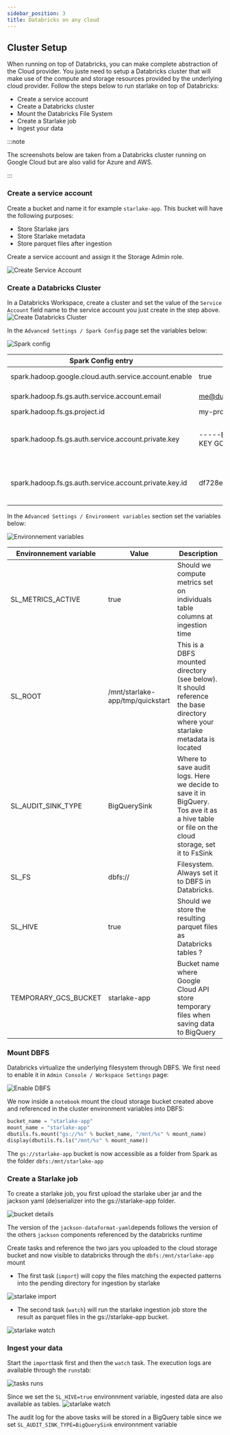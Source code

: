 ```yaml
---
sidebar_position: 3
title: Databricks on any cloud
---
```



## Cluster Setup
When running on top of Databricks, you can make complete abstraction of the Cloud provider.
You juste need to setup a Databricks cluster that will make use of the compute and storage resources provided by
the underlying cloud provider. Follow the steps below to run starlake on top of Databricks:

- Create a service account
- Create a Databricks cluster
- Mount the Databricks File System
- Create a Starlake job
- Ingest your data

:::note

The screenshots below are taken from a Databricks cluster running on Google Cloud but are also valid for Azure and AWS.

:::

### Create a service account
Create a bucket and name it for example `starlake-app`. This bucket will have the following purposes:
- Store Starlake jars
- Store Starlake metadata 
- Store parquet files after ingestion

Create a service account and assign it the Storage Admin role. 

![Create Service Account]( /img/databricks/create-service-account.png "create service account")

### Create a Databricks Cluster

In a Databricks Workspace, create a cluster and set the value of the `Service Account` field name to the service account you just create in the step above.
![Create Databricks Cluster]( /img/databricks/cluster.png "[Create Databricks cluster")

In the `Advanced Settings / Spark Config`  page set the variables below:

![Spark config]( /img/databricks/spark-config.png "Spark config")

Spark Config entry|Value|Description
---|---|---
spark.hadoop.google.cloud.auth.service.account.enable|true| Enable service account auth
spark.hadoop.fs.gs.auth.service.account.email|me@dummy.iam.gserviceaccount.com|Service account name
spark.hadoop.fs.gs.project.id|my-project-id-123456|Project id
spark.hadoop.fs.gs.auth.service.account.private.key|-----BEGIN PRIVATE KEY----- YOUR PRIVATE KEY GOES HERE-----END PRIVATE KEY-----|Private key as defined in your JSON file by the attribute `private_key`
spark.hadoop.fs.gs.auth.service.account.private.key.id|df728e47e5e6c14402fafe6d39a3b8792a9967c7|Private key as defined in your JSON file by the attribute `private_key_id`

In the `Advanced Settings / Environment variables`  section set the variables below:

![Environnement variables]( /img/databricks/env-vars.png "Environnement variables")

Environnement variable |Value|Description
---|---|---
SL_METRICS_ACTIVE|true|Should we compute metrics set on individuals table columns at ingestion time
SL_ROOT|/mnt/starlake-app/tmp/quickstart|This is a DBFS mounted directory (see below). It should reference the base directory where your starlake metadata is located
SL_AUDIT_SINK_TYPE|BigQuerySink|Where to save audit logs. Here we decide to save it in BigQuery. Tos ave it as a hive table or file on the cloud storage, set it to FsSink
SL_FS|dbfs://|Filesystem. Always set it to DBFS in Databricks.
SL_HIVE|true|Should we store the resulting parquet files as Databricks tables ?
TEMPORARY_GCS_BUCKET|starlake-app|Bucket name where Google Cloud API store temporary files when saving data to BigQuery


### Mount DBFS

Databricks virtualize the underlying filesystem through DBFS. We first need to enable it in `Admin Console / Workspace Settings` page:


![Enable DBFS]( /img/databricks/advanced-settings.png "Enable DBFS")

We now inside a `notebook` mount the cloud storage bucket created above and referenced in the cluster environment variables into DBFS:


````python
bucket_name = "starlake-app"
mount_name = "starlake-app"
dbutils.fs.mount("gs://%s" % bucket_name, "/mnt/%s" % mount_name)
display(dbutils.fs.ls("/mnt/%s" % mount_name))
````

The `gs://starlake-app` bucket is now accessible as a folder from Spark as the folder `dbfs:/mnt/starlake-app`

### Create a Starlake job

To create a starlake job, you first upload the starlake uber jar and the jackson yaml (de)serializer into the gs://starlake-app folder.

![bucket details]( /img/databricks/bucket.png "bucket details")

The version of the `jackson-dataformat-yaml`depends follows the version 
of the others `jackson` components referenced by the databricks runtime

Create tasks and reference the two jars you uploaded to the cloud storage bucket and now visible to databricks through the `dbfs:/mnt/starlake-app` mount

- The first task (`import`) will copy the files matching the expected patterns into the pending directory for ingestion by starlake 

![starlake import]( /img/databricks/import-task.png "starlake import")

- The second task (`watch`) will run the starlake ingestion job store the result as parquet files in the gs://starlake-app bucket.

![starlake watch]( /img/databricks/watch-task.png "starlake watch")

### Ingest your data
Start the `import`task first and then the `watch` task. The execution logs are available through the `runs`tab:

![tasks runs]( /img/databricks/runs.png "tasks runs")


Since we set the `SL_HIVE=true` environnment variable, ingested data are also available as tables.
![starlake watch]( /img/databricks/database.png "starlake watch")

The audit log for the above tasks will be stored in a BigQuery table since we set `SL_AUDIT_SINK_TYPE=BigQuerySink` environnment variable 




